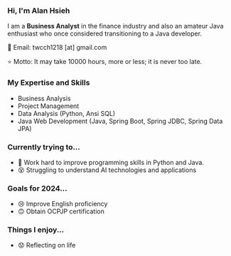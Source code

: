 ### Hi, I'm Alan Hsieh

I am a **Business Analyst** in the finance industry and also an amateur Java enthusiast who once considered transitioning to a Java developer.

📧 Email: twcch1218 [at] gmail.com  

⭐ Motto: It may take 10000 hours, more or less; it is never too late.

### My Expertise and Skills

- Business Analysis
- Project Management
- Data Analysis (Python, Ansi SQL)
- Java Web Development (Java, Spring Boot, Spring JDBC, Spring Data JPA)

### Currently trying to...

- 🤪 Work hard to improve programming skills in Python and Java.
- 😵 Struggling to understand AI technologies and applications

### Goals for 2024...

- 😢 Improve English proficiency
- 🙃 Obtain OCPJP certification

### Things I enjoy...

- 😟 Reflecting on life
